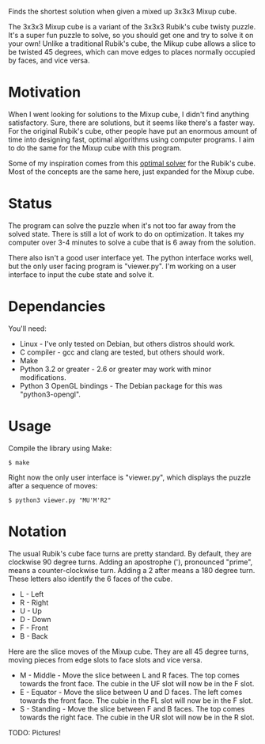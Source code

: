 
Finds the shortest solution when given a mixed up 3x3x3 Mixup cube.

The 3x3x3 Mixup cube is a variant of the 3x3x3 Rubik's cube twisty puzzle. It's
a super fun puzzle to solve, so you should get one and try to solve it on your
own! Unlike a traditional Rubik's cube, the Mikup cube allows a slice to be
twisted 45 degrees, which can move edges to places normally occupied by faces,
and vice versa.



Motivation
==========

When I went looking for solutions to the Mixup cube, I didn't find anything
satisfactory. Sure, there are solutions, but it seems like there's a faster
way. For the original Rubik's cube, other people have put an enormous amount of
time into designing fast, optimal algorithms using computer programs. I aim to
do the same for the Mixup cube with this program.

Some of my inspiration comes from this [optimal
solver](https://github.com/brownan/Rubiks-Cube-Solver/) for the Rubik's cube.
Most of the concepts are the same here, just expanded for the Mixup cube.


Status
======

The program can solve the puzzle when it's not too far away from the solved
state. There is still a lot of work to do on optimization. It takes my computer
over 3-4 minutes to solve a cube that is 6 away from the solution.

There also isn't a good user interface yet. The python interface works well,
but the only user facing program is "viewer.py". I'm working on a user
interface to input the cube state and solve it.


Dependancies
============

You'll need:
 * Linux - I've only tested on Debian, but others distros should work.
 * C compiler - gcc and clang are tested, but others should work.
 * Make
 * Python 3.2 or greater - 2.6 or greater may work with minor modifications.
 * Python 3 OpenGL bindings - The Debian package for this was "python3-opengl".


Usage
=====

Compile the library using Make:

    $ make

Right now the only user interface is "viewer.py", which displays the puzzle
after a sequence of moves:

    $ python3 viewer.py "MU'M'R2"


Notation
========

The usual Rubik's cube face turns are pretty standard. By default, they are
clockwise 90 degree turns. Adding an apostrophe ('), pronounced "prime", means
a counter-clockwise turn. Adding a 2 after means a 180 degree turn. These
letters also identify the 6 faces of the cube.
* L - Left
* R - Right
* U - Up
* D - Down
* F - Front
* B - Back

Here are the slice moves of the Mixup cube. They are all 45 degree turns, moving pieces from edge slots to face slots and vice versa.
* M - Middle - Move the slice between L and R faces. The top comes towards the front face. The cubie in the UF slot will now be in the F slot.
* E - Equator - Move the slice between U and D faces. The left comes towards the front face. The cubie in the FL slot will now be in the F slot.
* S - Standing - Move the slice between F and B faces. The top comes towards the right face. The cubie in the UR slot will now be in the R slot.

TODO: Pictures!
